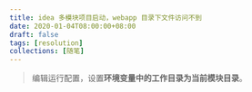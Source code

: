 ```yaml
---
title: idea 多模块项目启动，webapp 目录下文件访问不到
date: 2020-01-04T08:00:00+08:00
draft: false
tags: [resolution]
collections: [随笔]
---
```


> 编辑运行配置，设置**环境变量中的工作目录为当前模块目录**。